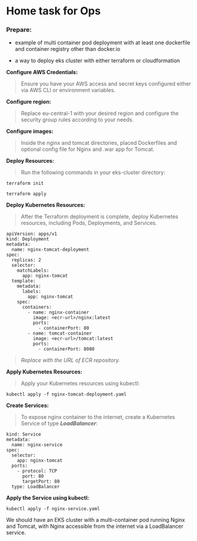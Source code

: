 # Home task for Ops

### Prepare:

 - example of multi container pod deployment with at least one dockerfile and container registry other than docker.io 

 - a way to deploy eks cluster with either terraform or cloudformation


**Configure AWS Credentials:**

> Ensure you have your AWS access and secret keys configured either via AWS CLI or environment variables.


**Configure region:**

> Replace eu-central-1 with your desired region and configure the security group rules according to your needs.


**Configure images:**

> Inside the nginx and tomcat directories, placed Dockerfiles and optional config file for Nginx and .war app for Tomcat.


**Deploy Resources:**

> Run the following commands in your eks-cluster directory:

`terraform init`

`terraform apply`

**Deploy Kubernetes Resources:**

> After the Terraform deployment is complete, deploy Kubernetes resources, including Pods, Deployments, and Services.
```
apiVersion: apps/v1
kind: Deployment
metadata:
  name: nginx-tomcat-deployment
spec:
  replicas: 2
  selector:
    matchLabels:
      app: nginx-tomcat
  template:
    metadata:
      labels:
        app: nginx-tomcat
    spec:
      containers:
        - name: nginx-container
          image: <ecr-url>/nginx:latest
          ports:
            - containerPort: 80
        - name: tomcat-container
          image: <ecr-url>/tomcat:latest
          ports:
            - containerPort: 8080
```

> *Replace <ecr-url> with the URL of ECR repository.*



**Apply Kubernetes Resources:**

> Apply your Kubernetes resources using kubectl:

```kubectl apply -f nginx-tomcat-deployment.yaml```


**Create Services:**

> To expose nginx container to the internet, create a Kubernetes Service of type ***LoadBalancer***:

```apiVersion: v1
kind: Service
metadata:
  name: nginx-service
spec:
  selector:
    app: nginx-tomcat
  ports:
    - protocol: TCP
      port: 80
      targetPort: 80
  type: LoadBalancer
```
**Apply the Service using kubectl:**

```kubectl apply -f nginx-service.yaml```

We should have an EKS cluster with a multi-container pod running Nginx and Tomcat, with Nginx accessible from the internet via a LoadBalancer service.
